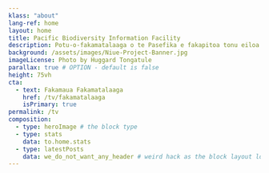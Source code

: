 ```yaml
---
klass: "about"
lang-ref: home
layout: home
title: Pacific Biodiversity Information Facility
description: Potu-o-fakamatalaaga o te Pasefika e fakapitoa tonu eiloa ki fakamatalaga mo fuainumela kesekese, e uiga mo mea ola kola e maua foki i te GBIF.
background: /assets/images/Niue-Project-Banner.jpg
imageLicense: Photo by Huggard Tongatule
parallax: true # OPTION - default is false
height: 75vh
cta:
  - text: Fakamaua Fakamatalaaga
    href: /tv/fakamatalaaga
    isPrimary: true
permalink: /tv
composition:
  - type: heroImage # the block type
  - type: stats
    data: to.home.stats
  - type: latestPosts
    data: we_do_not_want_any_header # weird hack as the block layout looks for a data element and falls back to the page if none is present
---
```


